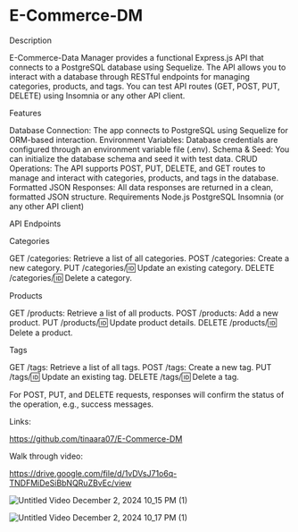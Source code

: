 # E-Commerce-DM
Description


E-Commerce-Data Manager provides a functional Express.js API that connects to a PostgreSQL database using Sequelize. The API allows you to interact with a database through RESTful endpoints for managing categories, products, and tags. You can test API routes (GET, POST, PUT, DELETE) using Insomnia or any other API client.

Features

Database Connection: The app connects to PostgreSQL using Sequelize for ORM-based interaction.
Environment Variables: Database credentials are configured through an environment variable file (.env).
Schema & Seed: You can initialize the database schema and seed it with test data.
CRUD Operations: The API supports POST, PUT, DELETE, and GET routes to manage and interact with categories, products, and tags in the database.
Formatted JSON Responses: All data responses are returned in a clean, formatted JSON structure.
Requirements
Node.js
PostgreSQL
Insomnia (or any other API client)

API Endpoints

Categories

GET /categories: Retrieve a list of all categories.
POST /categories: Create a new category.
PUT /categories/:id: Update an existing category.
DELETE /categories/:id: Delete a category.

Products

GET /products: Retrieve a list of all products.
POST /products: Add a new product.
PUT /products/:id: Update product details.
DELETE /products/:id: Delete a product.

Tags

GET /tags: Retrieve a list of all tags.
POST /tags: Create a new tag.
PUT /tags/:id: Update an existing tag.
DELETE /tags/:id: Delete a tag.

For POST, PUT, and DELETE requests, responses will confirm the status of the operation, e.g., success messages.

Links:

https://github.com/tinaara07/E-Commerce-DM
 
 Walk through video:
 
 https://drive.google.com/file/d/1vDVsJ71o6q-TNDFMiDeSiBbNQRuZBvEc/view

![Untitled Video December 2, 2024 10_15 PM (1)](https://github.com/user-attachments/assets/db9ae51c-3996-47bc-aa4c-4e42b3975136)



![Untitled Video December 2, 2024 10_17 PM (1)](https://github.com/user-attachments/assets/26edfe92-1cf8-401e-8548-2f8265bc9e6c)



